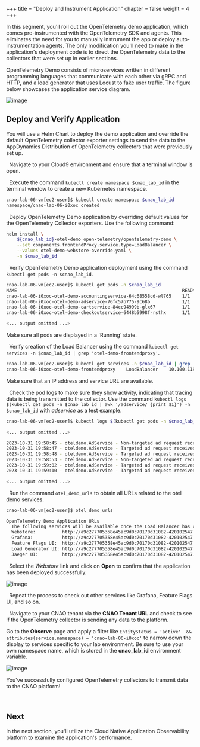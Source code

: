 +++
title = "Deploy and Instrument Application"
chapter = false
weight = 4
+++

In this segment, you'll roll out the OpenTelemetry demo application, which comes pre-instrumented with the OpenTelemetry SDK and agents. This eliminates the need for you to manually instrument the app or deploy auto-instrumentation agents. The only modification you'll need to make in the application's deployment code is to direct the OpenTelemetry data to the collectors that were set up in earlier sections.

OpenTelemetry Demo consists of microservices written in different programming languages that communicate with each other via gRPC and HTTP, and a load generator that uses Locust to fake user traffic. The figure below showcases the application service diagram.

![image](/images/24_app_deploy/app_architecture.png)


## Deploy and Verify Application
You will use a Helm Chart to deploy the demo application and override the default OpenTelemetry collector exporter settings to send the data to the AppDynamics Distribution of OpenTelemetry collectors that were previously set up.

<span style="color: #143c76;"><i class='fas fa-circle fa-sm'></i></span>&nbsp; Navigate to your Cloud9 environment and ensure that a terminal window is open.

<span style="color: #143c76;"><i class='fas fa-circle fa-sm'></i></span>&nbsp; Execute the command `kubectl create namespace $cnao_lab_id` in the terminal window to create a new Kubernetes namespace.

```bash
cnao-lab-06-vm[ec2-user]$ kubectl create namespace $cnao_lab_id
namespace/cnao-lab-06-i0xoc created
```

<span style="color: #143c76;"><i class='fas fa-circle fa-sm'></i></span>&nbsp; Deploy OpenTelemetry Demo application by overriding default values for the OpenTelemetry Collector exporters. Use the following command:

```bash 
helm install \
    ${cnao_lab_id}-otel-demo open-telemetry/opentelemetry-demo \
    --set components.frontendProxy.service.type=LoadBalancer \
    --values otel-demo-webstore-override.yaml \
    -n $cnao_lab_id
```
<span style="color: #143c76;"><i class='fas fa-circle fa-sm'></i></span>&nbsp; Verify OpenTelemetry Demo application deployment using the command `kubectl get pods -n $cnao_lab_id`.

```bash
cnao-lab-06-vm[ec2-user]$ kubectl get pods -n $cnao_lab_id
NAME                                                              READY   STATUS    RESTARTS   AGE
cnao-lab-06-i0xoc-otel-demo-accountingservice-64c68558cd-wl765    1/1     Running   0          6m6s
cnao-lab-06-i0xoc-otel-demo-adservice-76fc57b775-9c68b            1/1     Running   0          6m7s
cnao-lab-06-i0xoc-otel-demo-cartservice-84cc94999b-glx67          1/1     Running   0          6m6s
cnao-lab-06-i0xoc-otel-demo-checkoutservice-6448b5998f-rsthx      1/1     Running   0          6m7s

<... output omitted ...>
```

Make sure all pods are displayed in a 'Running' state.

<span style="color: #143c76;"><i class='fas fa-circle fa-sm'></i></span>&nbsp; Verify creation of the Load Balancer using the command `kubectl get services -n $cnao_lab_id | grep 'otel-demo-frontendproxy'`.

```bash
cnao-lab-06-vm[ec2-user]$ kubectl get services -n $cnao_lab_id | grep 'otel-demo-frontendproxy'
cnao-lab-06-i0xoc-otel-demo-frontendproxy    LoadBalancer    10.100.118.220    420102547.eu-central-1.elb.amazonaws.com ...
```

Make sure that an IP address and service URL are available.


<span style="color: #143c76;"><i class='fas fa-circle fa-sm'></i></span>&nbsp; Check the pod logs to make sure they show activity, indicating that tracing data is being transmitted to the collector. Use the command `kubectl logs $(kubectl get pods -n $cnao_lab_id | awk '/adservice/ {print $1}') -n $cnao_lab_id` with *adservice* as a test example.

```bash
cnao-lab-06-vm[ec2-user]$ kubectl logs $(kubectl get pods -n $cnao_lab_id | awk '/adservice/ {print $1}') -n $cnao_lab_id

<... output omitted ...>

2023-10-31 19:58:45 - oteldemo.AdService - Non-targeted ad request received, preparing random response. trace_id=5f507c6f8a868a50266db7e758ac61e8 span_id=b77445ac3b7df0af trace_flags=01 
2023-10-31 19:58:47 - oteldemo.AdService - Targeted ad request received for [telescopes] trace_id=fdf22914b0d7ae98d8946d2b6adaa205 span_id=eeb9512efb3638bb trace_flags=01 
2023-10-31 19:58:48 - oteldemo.AdService - Targeted ad request received for [accessories] trace_id=3fe1a3e1adab4b9eb798aa4b7ece7ac9 span_id=9ff9350dc778559f trace_flags=01 
2023-10-31 19:58:53 - oteldemo.AdService - Non-targeted ad request received, preparing random response. trace_id=930df0529caabb1c87c3cf108fa33529 span_id=6fd39ae7e74ba6d7 trace_flags=01 
2023-10-31 19:59:02 - oteldemo.AdService - Targeted ad request received for [books] trace_id=509799fac3a9769c4f6819b85dc3aba2 span_id=9823d7f43641f858 trace_flags=01 
2023-10-31 19:59:10 - oteldemo.AdService - Targeted ad request received for [telescopes] trace_id=c6c087b6e5169df3bff0af38027422b1 span_id=bd7b36d7bf2e8ff5 trace_flags=01

<... output omitted ...>
```

<span style="color: #143c76;"><i class='fas fa-circle fa-sm'></i></span>&nbsp; Run the command `otel_demo_urls` to obtain all URLs related to the otel demo services.

```bash
cnao-lab-06-vm[ec2-user]$ otel_demo_urls

OpenTelemetry Demo Application URLs
  The following services will be available once the Load Balancer has completed its Health checks:
  Webstore:          http://a9c277705358e45ac9d0c70170d31082-420102547.eu-central-1.elb.amazonaws.com:8080/
  Grafana:           http://a9c277705358e45ac9d0c70170d31082-420102547.eu-central-1.elb.amazonaws.com:8080/grafana/
  Feature Flags UI:  http://a9c277705358e45ac9d0c70170d31082-420102547.eu-central-1.elb.amazonaws.com:8080/feature/
  Load Generator UI: http://a9c277705358e45ac9d0c70170d31082-420102547.eu-central-1.elb.amazonaws.com:8080/loadgen/
  Jaeger UI:         http://a9c277705358e45ac9d0c70170d31082-420102547.eu-central-1.elb.amazonaws.com:8080/jaeger/ui/
```

<span style="color: #143c76;"><i class='fas fa-circle fa-sm'></i></span>&nbsp; Select the *Webstore* link and click on **Open** to confirm that the application has been deployed successfully.

![image](/images/24_app_deploy/demo_home_page.png)

<span style="color: #143c76;"><i class='fas fa-circle fa-sm'></i></span>&nbsp; Repeat the process to check out other services like Grafana, Feature Flags UI, and so on.

<span style="color: #143c76;"><i class='fas fa-circle fa-sm'></i></span>&nbsp; Navigate to your CNAO tenant via the **CNAO Tenant URL** and check to see if the OpenTelemetry collector is sending any data to the platform.

Go to the **Observe** page and apply a filter like `EntityStatus = 'active'  && attributes(service.namespace) = 'cnao-lab-06-i0xoc'` to narrow down the display to services specific to your lab environment. Be sure to use your own namespace name, which is stored in the **cnao_lab_id** environment variable.

![image](/images/24_app_deploy/CNAO_deployed.png)

You've successfully configured OpenTelemetry collectors to transmit data to the CNAO platform!

<br>

## Next <span style="color: #143c76;"><i class='fas fa-cog fa-spin fa-sm'></i></span>&nbsp;

In the next section, you'll utilize the Cloud Native Application Observability platform to examine the application's performance.
